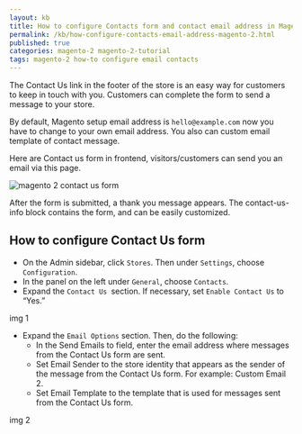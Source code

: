 ```yaml
---
layout: kb
title: How to configure Contacts form and contact email address in Magento 2
permalink: /kb/how-configure-contacts-email-address-magento-2.html
published: true
categories: magento-2 magento-2-tutorial
tags: magento-2 how-to configure email contacts
---
```


The Contact Us link in the footer of the store is an easy way for customers to keep in touch with
you. Customers can complete the form to send a message to your store.

By default, Magento setup email address is `hello@example.com` now you have to change to your own email address.
You also can custom email template of contact message.

Here are Contact us form in frontend, visitors/customers can send you an email via this page.

![magento 2 contact us form](https://lh3.googleusercontent.com/M6ykx1oP09jJLujtv1FGxLziTJsQpwX_Lzspz79WtvCM3gzwS5CDm7VZXQlS4bbjqCLVhBZxfysGDd1ZfunQtLvLGzjoVpM6LjFFo-jkwZTwRP7cPuUKghesDd95UuTR6SquwhIe)


After the form is submitted, a thank you message appears. The contact-us-info block
contains the form, and can be easily customized.


## How to configure Contact Us form

* On the Admin sidebar, click `Stores`. Then under `Settings`, choose `Configuration`.
* In the panel on the left under `General`, choose `Contacts`.
* Expand the `Contact Us `section. If necessary, set `Enable Contact Us` to “Yes.”

img 1

* Expand the `Email Options` section. Then, do the following:
	* In the Send Emails to field, enter the email address where messages from the Contact Us form are sent.
	* Set Email Sender to the store identity that appears as the sender of the message from the Contact Us form. For example: Custom Email 2.
	* Set Email Template to the template that is used for messages sent from the Contact Us
form.


img 2